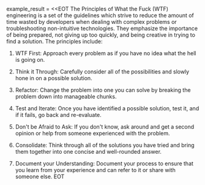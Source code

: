 example_result = <<EOT
The Principles of What the Fuck (WTF) engineering is a set of the guidelines which strive to reduce the amount of time wasted by developers when dealing with complex problems or troubleshooting non-intuitive technologies. They emphasize the importance of being prepared, not giving up too quickly, and being creative in trying to find a solution. The principles include:

1. WTF First: Approach every problem as if you have no idea what the hell is going on.

2. Think it Through: Carefully consider all of the possibilities and slowly hone in on a possible solution.

3. Refactor: Change the problem into one you can solve by breaking the problem down into manageable chunks.

4. Test and Iterate: Once you have identified a possible solution, test it, and if it fails, go back and re-evaluate.

5. Don't be Afraid to Ask: If you don't know, ask around and get a second opinion or help from someone experienced with the problem.

6. Consolidate: Think through all of the solutions you have tried and bring them together into one concise and well-rounded answer.

7. Document your Understanding: Document your process to ensure that you learn from your experience and can refer to it or share with someone else.
EOT

